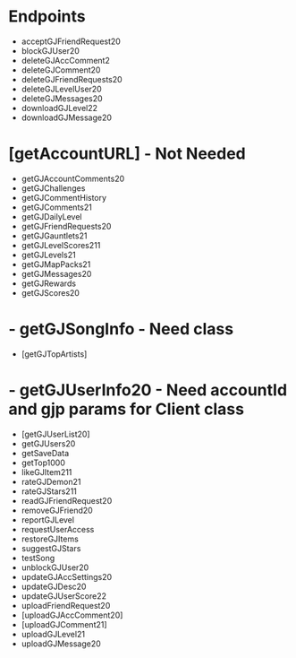 # Endpoints

- acceptGJFriendRequest20
- blockGJUser20
- deleteGJAccComment2
- deleteGJComment20
- deleteGJFriendRequests20
- deleteGJLevelUser20
- deleteGJMessages20
- downloadGJLevel22
- downloadGJMessage20
# [getAccountURL] - Not Needed
- getGJAccountComments20
- getGJChallenges
- getGJCommentHistory
- getGJComments21
- getGJDailyLevel
- getGJFriendRequests20
- getGJGauntlets21
- getGJLevelScores211
- getGJLevels21
- getGJMapPacks21
- getGJMessages20
- getGJRewards
- getGJScores20
# - getGJSongInfo - Need class
- [getGJTopArtists]
# - getGJUserInfo20 - Need accountId and gjp params for Client class
- [getGJUserList20]
- getGJUsers20
- getSaveData
- getTop1000
- likeGJItem211
- rateGJDemon21
- rateGJStars211
- readGJFriendRequest20
- removeGJFriend20
- reportGJLevel
- requestUserAccess
- restoreGJItems
- suggestGJStars
- testSong
- unblockGJUser20
- updateGJAccSettings20
- updateGJDesc20
- updateGJUserScore22
- uploadFriendRequest20
- [uploadGJAccComment20]
- [uploadGJComment21]
- uploadGJLevel21
- uploadGJMessage20